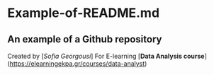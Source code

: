# Example-of-README.md
## An example of a Github repository

Created by [*Sofia Georgousi*]
For E-learning [**Data Analysis course**] (https://elearningekpa.gr/courses/data-analyst)
